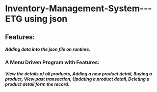 # Inventory-Management-System---ETG using json

## Features:
##### Adding data into the json file on runtime.
### A Menu Driven Program with Features: 
##### View the details of all products, Adding a new product detail, Buying a product, View past transaction, Updating a product detail, Deleting a product detail form the record.
